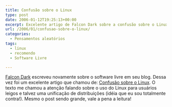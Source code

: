 ```yaml
---
title: Confusão sobre o Linux
type: post
date: 2006-01-12T19:25:13+00:00
excerpt: Excelente artigo de Falcon Dark sobre a confusão sobre o Linux para usuários leigos. Questiona a mastigação de informações que a Microsoft faz e traz novas idéias.
url: /2006/01/confusao-sobre-o-linux/
categories:
  - Pensamentos aleatórios
tags:
  - linux
  - recomendo
  - Software Livre

---
```

[Falcon Dark][1] escreveu novamente sobre o software livre em seu blog. Dessa vez foi um excelente artigo que chamou de: [Confusão sobre o Linux][2]. O texto me chamou a atenção falando sobre o uso do Linux para usuários leigos e talvez uma unificação de distribuições (idéia que eu sou totalmente contra!). Mesmo o post sendo grande, vale a pena a leitura!

 [1]: http://falcon-dark.blogspot.com
 [2]: http://falcon-dark.blogspot.com/2006/01/confuso-sobre-o-linux.html

